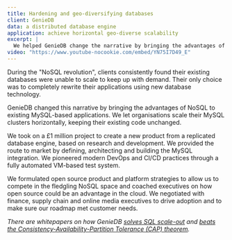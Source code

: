 ```yaml
---
title: Hardening and geo-diversifying databases
client: GenieDB
data: a distributed database engine
application: achieve horizontal geo‑diverse scalability
excerpt: |
  We helped GenieDB change the narrative by bringing the advantages of NoSQL to existing MySQL-based applications. We let organisations scale their MySQL clusters horizontally, keeping their existing code unchanged.
video: "https://www.youtube-nocookie.com/embed/YN75I7D49_E"
---
```

During the "NoSQL revolution", clients consistently found their existing databases were unable to scale to keep up with demand. Their only choice was to completely rewrite their applications using new database technology.

GenieDB changed this narrative by bringing the advantages of NoSQL to existing MySQL-based applications. We let organisations scale their MySQL clusters horizontally, keeping their existing code unchanged.

We took on a £1 million project to create a new product from a replicated database engine, based on research and development. We provided the route to market by defining, architecting and building the MySQL integration. We pioneered modern DevOps and CI/CD practices through a fully automated VM-based test system.

We formulated open source product and platform strategies to allow us to compete in the fledgling NoSQL space and coached executives on how open source could be an advantage in the cloud. We negotiated with finance, supply chain and online media executives to drive adoption and to make sure our roadmap met customer needs.

*There are whitepapers on how GenieDB [solves SQL scale-out](https://web.archive.org/web/20110628064339/http://www.geniedb.com:80/wp-content/uploads/2011/04/sql-overview-revised.pdf) and [beats the Consistency-Availability-Partition Tolerance (CAP) theorem](https://web.archive.org/web/20110628064219/http://www.geniedb.com:80/wp-content/uploads/2011/04/beating-the-cap-theorem-revised.pdf).*